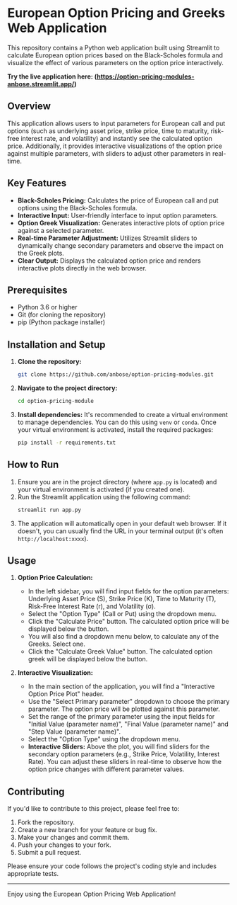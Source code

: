 # European Option Pricing and Greeks Web Application

This repository contains a Python web application built using Streamlit to calculate European option prices based on the Black-Scholes formula and visualize the effect of various parameters on the option price interactively.

**Try the live application here: (https://option-pricing-modules-anbose.streamlit.app/)**

## Overview

This application allows users to input parameters for European call and put options (such as underlying asset price, strike price, time to maturity, risk-free interest rate, and volatility) and instantly see the calculated option price. Additionally, it provides interactive visualizations of the option price against multiple parameters, with sliders to adjust other parameters in real-time.

## Key Features

* **Black-Scholes Pricing:** Calculates the price of European call and put options using the Black-Scholes formula.
* **Interactive Input:** User-friendly interface to input option parameters.
* **Option Greek Visualization:** Generates interactive plots of option price against a selected parameter.
* **Real-time Parameter Adjustment:** Utilizes Streamlit sliders to dynamically change secondary parameters and observe the impact on the Greek plots.
* **Clear Output:** Displays the calculated option price and renders interactive plots directly in the web browser.

## Prerequisites

* Python 3.6 or higher
* Git (for cloning the repository)
* pip (Python package installer)

## Installation and Setup

1.  **Clone the repository:**
    ```bash
    git clone https://github.com/anbose/option-pricing-modules.git
    ```
    
2.  **Navigate to the project directory:**
    ```bash
    cd option-pricing-module
    ```
    
3.  **Install dependencies:**
    It's recommended to create a virtual environment to manage dependencies. You can do this using `venv` or `conda`.
    Once your virtual environment is activated, install the required packages:
    ```bash
    pip install -r requirements.txt
    ```

## How to Run

1.  Ensure you are in the project directory (where `app.py` is located) and your virtual environment is activated (if you created one).
2.  Run the Streamlit application using the following command:
    ```bash
    streamlit run app.py
    ```
3.  The application will automatically open in your default web browser. If it doesn't, you can usually find the URL in your terminal output (it's often `http://localhost:xxxx`).

## Usage

1.  **Option Price Calculation:**
    * In the left sidebar, you will find input fields for the option parameters: Underlying Asset Price (S), Strike Price (K), Time to Maturity (T), Risk-Free Interest Rate (r), and Volatility (σ).
    * Select the "Option Type" (Call or Put) using the dropdown menu.
    * Click the "Calculate Price" button. The calculated option price will be displayed below the button.
    * You will also find a dropdown menu below, to calculate any of the Greeks. Select one.
    * Click the "Calculate Greek Value" button. The calculated option greek will be displayed below the button.

2.  **Interactive Visualization:**
    * In the main section of the application, you will find a "Interactive Option Price Plot" header.
    * Use the "Select Primary parameter" dropdown to choose the primary parameter. The option price will be plotted against this parameter.
    * Set the range of the primary parameter using the input fields for "Initial Value (parameter name)", "Final Value (parameter name)" and "Step Value (parameter name)".
    * Select the "Option Type" using the dropdown menu. 
    * **Interactive Sliders:** Above the plot, you will find sliders for the secondary option parameters (e.g., Strike Price, Volatility, Interest Rate). You can adjust these sliders in real-time to observe how the option price changes with different parameter values.

## Contributing

If you'd like to contribute to this project, please feel free to:

1.  Fork the repository.
2.  Create a new branch for your feature or bug fix.
3.  Make your changes and commit them.
4.  Push your changes to your fork.
5.  Submit a pull request.

Please ensure your code follows the project's coding style and includes appropriate tests.

---

Enjoy using the European Option Pricing Web Application!
